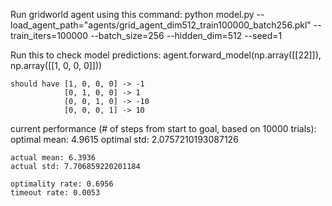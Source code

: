 Run gridworld agent using this command:
    python model.py --load_agent_path="agents/grid_agent_dim512_train100000_batch256.pkl" --train_iters=100000 --batch_size=256 --hidden_dim=512 --seed=1

Run this to check model predictions:
    agent.forward_model(np.array([[22]]), np.array([[1, 0, 0, 0]]))

    should have [1, 0, 0, 0] -> -1
                [0, 1, 0, 0] -> 1
                [0, 0, 1, 0] -> -10
                [0, 0, 0, 1] -> 10

current performance (# of steps from start to goal, based on 10000 trials):
    optimal mean: 4.9615
    optimal std: 2.0757210193087126 

    actual mean: 6.3936
    actual std: 7.706859220201184 

    optimality rate: 0.6956
    timeout rate: 0.0053
